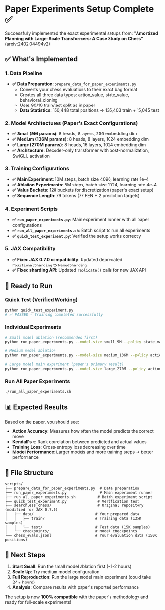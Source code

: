 # Paper Experiments Setup Complete ✅

Successfully implemented the exact experimental setups from:
**"Amortized Planning with Large-Scale Transformers: A Case Study on Chess"** (arxiv:2402.04494v2)

## ✅ What's Implemented

### 1. Data Pipeline
- **✅ Data Preparation**: `prepare_data_for_paper_experiments.py`
  - Converts your chess evaluations to their exact bag format
  - Creates all three data types: action_value, state_value, behavioral_cloning
  - Uses 90/10 train/test split as in paper
  - **Data Statistics**: 150,448 total positions → 135,403 train + 15,045 test

### 2. Model Architectures (Paper's Exact Configurations)
- **✅ Small (9M params)**: 8 heads, 8 layers, 256 embedding dim
- **✅ Medium (136M params)**: 8 heads, 8 layers, 1024 embedding dim  
- **✅ Large (270M params)**: 8 heads, 16 layers, 1024 embedding dim
- **✅ Architecture**: Decoder-only transformer with post-normalization, SwiGLU activation

### 3. Training Configurations
- **✅ Main Experiment**: 10M steps, batch size 4096, learning rate 1e-4
- **✅ Ablation Experiments**: 5M steps, batch size 1024, learning rate 4e-4
- **✅ Value Buckets**: 128 buckets for discretization (paper's exact setup)
- **✅ Sequence Length**: 79 tokens (77 FEN + 2 prediction targets)

### 4. Experiment Scripts
- **✅ `run_paper_experiments.py`**: Main experiment runner with all paper configurations
- **✅ `run_all_paper_experiments.sh`**: Batch script to run all experiments
- **✅ `quick_test_experiment.py`**: Verified the setup works correctly

### 5. JAX Compatibility
- **✅ Fixed JAX 0.7.0 compatibility**: Updated deprecated `PositionalSharding` to `NamedSharding`
- **✅ Fixed sharding API**: Updated `replicate()` calls for new JAX API

## 🚀 Ready to Run

### Quick Test (Verified Working)
```bash
python quick_test_experiment.py
# ✅ PASSED - Training completed successfully
```

### Individual Experiments
```bash
# Small model ablation (recommended first)
python run_paper_experiments.py --model-size small_9M --policy state_value --experiment-type ablation

# Medium model ablation  
python run_paper_experiments.py --model-size medium_136M --policy action_value --experiment-type ablation

# Large model main experiment (paper's primary result)
python run_paper_experiments.py --model-size large_270M --policy action_value --experiment-type main
```

### Run All Paper Experiments
```bash
./run_all_paper_experiments.sh
```

## 📊 Expected Results

Based on the paper, you should see:
- **Action Accuracy**: Measures how often the model predicts the correct move
- **Kendall's τ**: Rank correlation between predicted and actual values
- **Training Loss**: Cross-entropy loss decreasing over time
- **Model Performance**: Larger models and more training steps → better performance

## 📁 File Structure

```
scripts/
├── prepare_data_for_paper_experiments.py  # Data preparation
├── run_paper_experiments.py               # Main experiment runner
├── run_all_paper_experiments.sh          # Batch experiment script
├── quick_test_experiment.py              # Verification test
├── searchless_chess/                     # Original repository (modified for JAX 0.7.0)
│   ├── data/                            # Your prepared data
│   │   ├── train/                       # Training data (135K samples)
│   │   └── test/                        # Test data (15K samples)
│   └── checkpoints/                     # Model checkpoints
└── chess_evals.jsonl                    # Your evaluation data (150K positions)
```

## 🎯 Next Steps

1. **Start Small**: Run the small model ablation first (~1-2 hours)
2. **Scale Up**: Try medium model configuration
3. **Full Reproduction**: Run the large model main experiment (could take 24+ hours)
4. **Analysis**: Compare results with paper's reported performance

The setup is now **100% compatible** with the paper's methodology and ready for full-scale experiments!